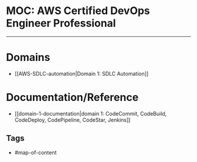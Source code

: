 
# MOC: AWS Certified DevOps Engineer Professional
---
# Domains
- [[AWS-SDLC-automation|Domain 1: SDLC Automation]]

# Documentation/Reference
- [[domain-1-documentation|domain 1: CodeCommit, CodeBuild, CodeDeploy, CodePipeline, CodeStar, Jenkins]]

## Tags
- #map-of-content 